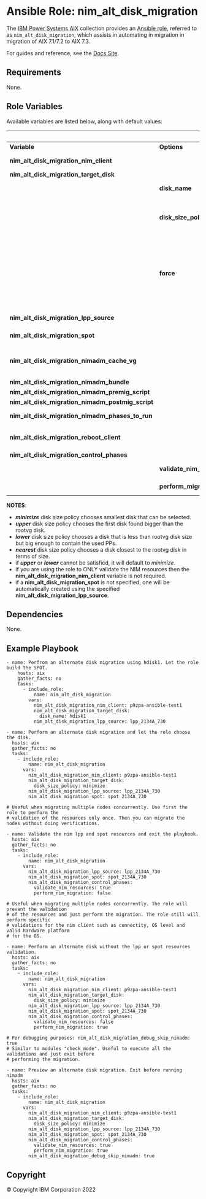 # Ansible Role: nim_alt_disk_migration
The [IBM Power Systems AIX](../../README.md) collection provides an 
[Ansible role](https://docs.ansible.com/ansible/latest/user_guide/playbooks_reuse_roles.html), 
referred to as `nim_alt_disk_migration`, which assists in automating in migration in 
migration of AIX 7.1/7.2 to AIX 7.3.

For guides and reference, see the [Docs Site](https://ibm.github.io/ansible-power-aix/roles.html).

## Requirements

None.

## Role Variables


Available variables are listed below, along with default values:

<table>
    <thead>
        <tr>
            <th colspan="6"> Role Variables </th>
        </tr>
    </thead>
    <tbody>
        <tr>
            <td><b> Variable </b></td>
            <td><b> Options </b></td>
            <td><b> Required </b></td>
            <td><b> Default </b></td>
            <td><b> Choices </b></td>
            <td><b> Comments </b></td>
        </tr>
        <tr>
            <td><b> nim_alt_disk_migration_nim_client </b></td>
            <td>  </td>
            <td> true </td>
            <td>  </td>
            <td>  </td>
            <td> 
                Specifies a NIM object name that is associated to the 
                NIM client machine to be migrated.
            </td>
        </tr>
        <tr>
            <td><b> nim_alt_disk_migration_target_disk </b></td>
            <td>  </td>
            <td> true </td>
            <td>  </td>
            <td>  </td>
            <td>  </td>
        </tr>
        <tr>
            <td>  </td>
            <td><b> disk_name </b></td>
            <td>  </td>
            <td>  </td>
            <td>  </td>
            <td> 
                Specifies the physical volume by name where 
                the alternate disk will be created.
            </td>
        </tr>
        <tr>
            <td>  </td>
            <td><b> disk_size_policy </b></td>
            <td>  </td>
            <td>  </td>
            <td>
                minimize,
                upper,
                lower,
                nearest
            </td>
            <td> 
                Specifies the disk size policy to automatically 
                determine a valid physical volume that fits the 
                policy where the alternate disk will be created. 
                If an alternate disk named '<i>altinst_rootvg</i>' or 
                '<i>old_rootvg</i>' exists, the role will fail unless
                force option is used.
            </td>
        </tr>
        <tr>
            <td>  </td>
            <td><b> force </b></td>
            <td>  </td>
            <td> false </td>
            <td>  </td>
            <td> 
                If physical volume specified by <b>nim_alt_disk_migration_target_disk.disk_name</b> 
                belongs to '<i>altinst_rootvg</i>', '<i>old_rootvg</i>', or a 
                varied on volume group then that physical volume will be 
                cleaned up. 
                If <b>nim_alt_disk_migration_target_disk.disk_size_policy</b> is specified and an 
                alternate disk named '<i>altinst_rootvg</i>' or '<i>old_rootvg</i>'
                already exists, then it will clean up the physical volume 
                it occupies.
            </td>
        </tr>
        <tr>
            <td><b> nim_alt_disk_migration_lpp_source  </b></td>
            <td>  </td>
            <td> true </td>
            <td>  </td>
            <td>  </td>
            <td> 
                Specifies a NIM object name associated to a 
                LPP resource for the desired level of migration.
            </td>
        </tr>
        <tr>
            <td><b> nim_alt_disk_migration_spot  </b></td>
            <td>  </td>
            <td> false </td>
            <td>  </td>
            <td>  </td>
            <td> 
                Specifies a NIM object name associated to a SPOT 
                resource.
            </td>
        </tr>
        <tr>
            <td><b> nim_alt_disk_migration_nimadm_cache_vg </b></td>
            <td>  </td>
            <td> false </td>
            <td>  </td>
            <td>  </td>
            <td> 
                Specifies the volume group(on the NIM master) on which file systems are created and streams are used to cache all of the data from the client to these file systems
            </td>
        </tr>
        <tr>
            <td><b> nim_alt_disk_migration_nimadm_bundle </b></td>
            <td>  </td>
            <td> false </td>
            <td>  </td>
            <td>  </td>
            <td> 
                Specifies the installp_bundle NIM resource.
            </td>
        </tr>
        <tr>
            <td><b> nim_alt_disk_migration_nimadm_premig_script </b></td>
            <td>  </td>
            <td> false </td>
            <td>  </td>
            <td>  </td>
            <td> 
                Specifies the pre-migration NIM script resource.
            </td>
        </tr>
        <tr>
            <td><b> nim_alt_disk_migration_nimadm_postmig_script </b></td>
            <td>  </td>
            <td> false </td>
            <td>  </td>
            <td>  </td>
            <td> 
                Specifies the post-migration NIM script resource.
            </td>
        </tr>
        <tr>
            <td><b> nim_alt_disk_migration_nimadm_phases_to_run </b></td>
            <td>  </td>
            <td> false </td>
            <td>  </td>
            <td>  </td>
            <td> 
                Specifies the phase to execute during the invocation of the nimadm command.
            </td>
        </tr>
        <tr>
            <td><b> nim_alt_disk_migration_reboot_client </b></td>
            <td>  </td>
            <td> false </td>
            <td> false </td>
            <td>  </td>
            <td> 
                Specifies if the NIM client LPAR will be 
                automatically rebooted after successfully 
                creating the alternate disk.
            </td>
        </tr>
        <tr>
            <td><b> nim_alt_disk_migration_control_phases </b></td>
            <td>  </td>
            <td> false </td>
            <td>  </td>
            <td>  </td>
            <td>  </td>
        </tr>
        <tr>
            <td>  </td>
            <td><b> validate_nim_resources </b></td>
            <td>  </td>
            <td> true </td>
            <td>  </td>
            <td>
                If set to false, then it will skip 
                validation of NIM resources.
            </td>
        </tr>
        <tr>
            <td>  </td>
            <td><b> perform_migration </b></td>
            <td>  </td>
            <td> true </td>
            <td>  </td>
            <td>
                If set to false, then it will skip 
                the actual migration task
            </td>
        </tr>
    </tbody>
</table>

**NOTES**:
- ***minimize*** disk size policy chooses smallest disk that can be selected.
- ***upper*** disk size policy chooses the first disk found bigger than the rootvg disk.
- ***lower*** disk size policy chooses a disk that is less than rootvg disk size but big 
enough to contain the used PPs.
- ***nearest*** disk size policy chooses a disk closest to the rootvg disk in terms of size.
- if ***upper*** or ***lower*** cannot be satisfied, it will default to *minimize*.
- if you are using the role to ONLY validate the NIM resources then the **nim_alt_disk_migration_nim_client**
variable is not required.
- if a **nim_alt_disk_migration_spot** is not specified, one will be automatically created using the specified
**nim_alt_disk_migration_lpp_source**.

## Dependencies

None.

## Example Playbook

```
- name: Perfrom an alternate disk migration using hdisk1. Let the role build the SPOT.
    hosts: aix
    gather_facts: no
    tasks:
      - include_role:
          name: nim_alt_disk_migration
        vars:
          nim_alt_disk_migration_nim_client: p9zpa-ansible-test1
          nim_alt_disk_migration_target_disk:
            disk_name: hdisk1
          nim_alt_disk_migration_lpp_source: lpp_2134A_730
```

```
- name: Perform an alternate disk migration and let the role choose the disk.
  hosts: aix
  gather_facts: no
  tasks:
    - include_role:
        name: nim_alt_disk_migration
      vars:
        nim_alt_disk_migration_nim_client: p9zpa-ansible-test1
        nim_alt_disk_migration_target_disk:
          disk_size_policy: minimize
        nim_alt_disk_migration_lpp_source: lpp_2134A_730
        nim_alt_disk_migration_spot: spot_2134A_730
```

```
# Useful when migrating multiple nodes concurrently. Use first the role to perform the
# validation of the resources only once. Then you can migrate the nodes without doing verifications.

- name: Validate the nim lpp and spot resources and exit the playbook.
  hosts: aix
  gather_facts: no
  tasks:
    - include_role:
        name: nim_alt_disk_migration
      vars:
        nim_alt_disk_migration_lpp_source: lpp_2134A_730
        nim_alt_disk_migration_spot: spot_2134A_730
        nim_alt_disk_migration_control_phases:
          validate_nim_resources: true
          perform_nim_migration: false
```

```
# Useful when migrating multiple nodes concurrently. The role will prevent the validation
# of the resources and just perform the migration. The role still will perform specific 
# validations for the nim client such as connectity, OS level and valid hardware platform
# for the OS.

- name: Perform an alternate disk without the lpp or spot resources validation.
  hosts: aix
  gather_facts: no
  tasks:
    - include_role:
        name: nim_alt_disk_migration
      vars:
        nim_alt_disk_migration_nim_client: p9zpa-ansible-test1
        nim_alt_disk_migration_target_disk:
          disk_size_policy: minimize
        nim_alt_disk_migration_lpp_source: lpp_2134A_730
        nim_alt_disk_migration_spot: spot_2134A_730
        nim_alt_disk_migration_control_phases:
          validate_nim_resources: false
          perform_nim_migration: true
```

```
# For debugging purposes: nim_alt_disk_migration_debug_skip_nimadm: true
# Similar to modules "check_mode". Useful to execute all the validations and just exit before
# performing the migration. 

- name: Preview an alternate disk migration. Exit before running nimadm
  hosts: aix
  gather_facts: no
  tasks:
    - include_role:
        name: nim_alt_disk_migration
      vars:
        nim_alt_disk_migration_nim_client: p9zpa-ansible-test1
        nim_alt_disk_migration_target_disk:
          disk_size_policy: minimize
        nim_alt_disk_migration_lpp_source: lpp_2134A_730
        nim_alt_disk_migration_spot: spot_2134A_730
        nim_alt_disk_migration_control_phases:
          validate_nim_resources: true
          perform_nim_migration: true
        nim_alt_disk_migration_debug_skip_nimadm: true
```

## Copyright
© Copyright IBM Corporation 2022
